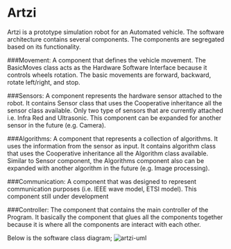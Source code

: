 # Artzi
Artzi is a prototype simulation robot for an Automated vehicle. The software architecture contains several components. The components are segregated based on its functionality.

###Movement: 
A component that defines the vehicle movement. The BasicMoves class acts as the Hardware Software Interface because it controls wheels rotation. The basic movements are forward, backward, rotate left/right, and stop.

###Sensors: 
A component represents the hardware sensor attached to the robot. It contains Sensor class that uses the Cooperative inheritance all the sensor class available. Only two type of sensors that are currently attached i.e. Infra Red and Ultrasonic. This component can be expanded for another sensor in the future (e.g. Camera).

###Algorithms: 
A component that represents a collection of algorithms. It uses the information from the sensor as input. It contains algorithm class that uses the Cooperative inheritance all the Algorithm class available. Similar to Sensor component, the Algorithms component also can be expanded with another algorithm in the future (e.g. Image processing).

###Communication: 
A component that was designed to represent communication purposes (i.e. IEEE wave model, ETSI model). This component still under development

###Controller: 
The component that contains the main controller of the Program. It basically the component that glues all the components together because it is where all the components are interact with each other.

Below is the software class diagram;
![artzi-uml](https://cloud.githubusercontent.com/assets/5297983/21596696/eea55c44-d13e-11e6-8379-9ac62ec43fd3.png)